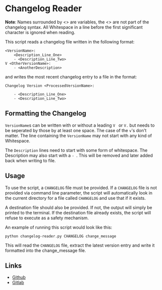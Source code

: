 # Changelog Reader

**Note**: Names surrounded by <> are variables, the <> are not part of the
changelog syntax. All Whitespace in a line before the first significant
character is ignored when reading.

This script reads a changelog file written in the following format:

    <VersionName>:
        <Description_Line_One>
        - <Description_Line_Two>
    V <OtherVersionName>:
        - <AnotherDescription>

and writes the most recent changelog entry to a file in the format:

    Changelog Version <ProcessedVersionName>:

        - <Description_Line_One>
        - <Description_Line_Two>

## Formatting the Changelog

```VersionName```s can be written with or without a leading ```V ``` or ```V.```
but needs to be seperated by those by at least one space. The case of the
```v```'s don't matter. The line containing the ```VersionName``` may not
start with any kind of Whitespace.

The ```Description``` lines need to start with some form of whitespace. The 
Description may also start with a ```- ```. This will be removed and later
added back when writing to file.

## Usage

To use the script, a ```CHANGELOG``` file must be provided. If a ```CHANGELOG```
file is not provided via command line parameter, the script will automatically
look in the current directory for a file called ```CHANGELOG``` and use that if
it exists.

A destination file should also be provided. If not, the output will simply be
printed to the terminal. If the destination file already exists, the script
will refuse to execute as a safety mechanism.

An example of running this script would look like this:

    python changelog-reader.py CHANGELOG change_message

This will read the ```CHANGELOG``` file, extract the latest version entry
and write it formatted into the change_message file.

## Links

* [Github](https://github.com/namboy94/changelog-reader)
* [Gitlab](https://gitlab.namibsun.net/namboy94/changelog-reader)
